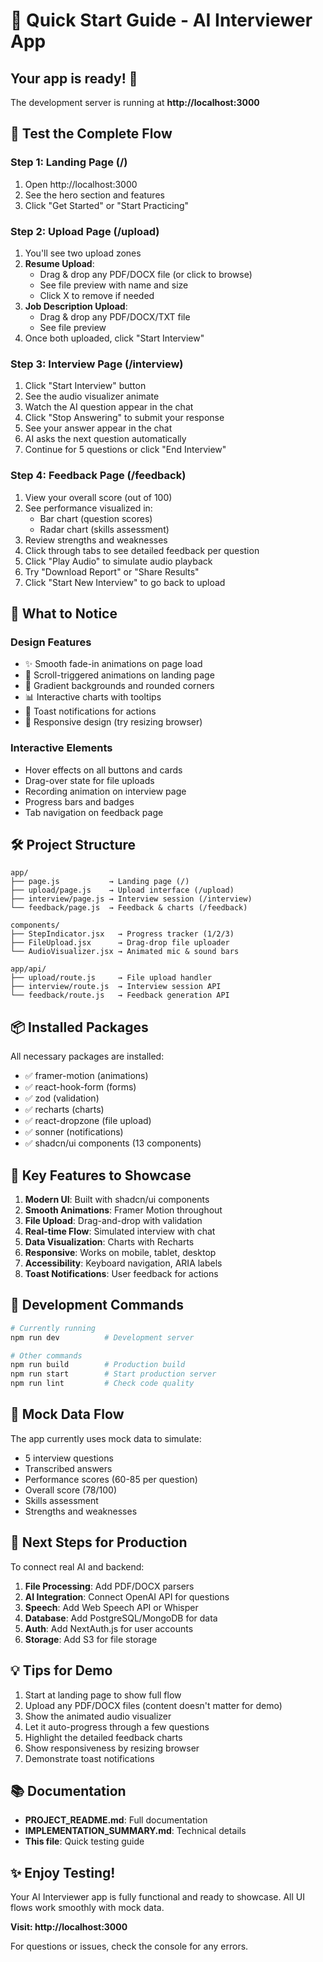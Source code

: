 # 🚀 Quick Start Guide - AI Interviewer App

## Your app is ready! 🎉

The development server is running at **http://localhost:3000**

## 📱 Test the Complete Flow

### Step 1: Landing Page (/)
1. Open http://localhost:3000
2. See the hero section and features
3. Click "Get Started" or "Start Practicing"

### Step 2: Upload Page (/upload)
1. You'll see two upload zones
2. **Resume Upload**: 
   - Drag & drop any PDF/DOCX file (or click to browse)
   - See file preview with name and size
   - Click X to remove if needed
3. **Job Description Upload**:
   - Drag & drop any PDF/DOCX/TXT file
   - See file preview
4. Once both uploaded, click "Start Interview"

### Step 3: Interview Page (/interview)
1. Click "Start Interview" button
2. See the audio visualizer animate
3. Watch the AI question appear in the chat
4. Click "Stop Answering" to submit your response
5. See your answer appear in the chat
6. AI asks the next question automatically
7. Continue for 5 questions or click "End Interview"

### Step 4: Feedback Page (/feedback)
1. View your overall score (out of 100)
2. See performance visualized in:
   - Bar chart (question scores)
   - Radar chart (skills assessment)
3. Review strengths and weaknesses
4. Click through tabs to see detailed feedback per question
5. Click "Play Audio" to simulate audio playback
6. Try "Download Report" or "Share Results"
7. Click "Start New Interview" to go back to upload

## 🎨 What to Notice

### Design Features
- ✨ Smooth fade-in animations on page load
- 🎯 Scroll-triggered animations on landing page
- 🎨 Gradient backgrounds and rounded corners
- 📊 Interactive charts with tooltips
- 🔔 Toast notifications for actions
- 📱 Responsive design (try resizing browser)

### Interactive Elements
- Hover effects on all buttons and cards
- Drag-over state for file uploads
- Recording animation on interview page
- Progress bars and badges
- Tab navigation on feedback page

## 🛠️ Project Structure

```
app/
├── page.js           → Landing page (/)
├── upload/page.js    → Upload interface (/upload)
├── interview/page.js → Interview session (/interview)
└── feedback/page.js  → Feedback & charts (/feedback)

components/
├── StepIndicator.jsx   → Progress tracker (1/2/3)
├── FileUpload.jsx      → Drag-drop file uploader
└── AudioVisualizer.jsx → Animated mic & sound bars

app/api/
├── upload/route.js     → File upload handler
├── interview/route.js  → Interview session API
└── feedback/route.js   → Feedback generation API
```

## 📦 Installed Packages

All necessary packages are installed:
- ✅ framer-motion (animations)
- ✅ react-hook-form (forms)
- ✅ zod (validation)
- ✅ recharts (charts)
- ✅ react-dropzone (file upload)
- ✅ sonner (notifications)
- ✅ shadcn/ui components (13 components)

## 🎯 Key Features to Showcase

1. **Modern UI**: Built with shadcn/ui components
2. **Smooth Animations**: Framer Motion throughout
3. **File Upload**: Drag-and-drop with validation
4. **Real-time Flow**: Simulated interview with chat
5. **Data Visualization**: Charts with Recharts
6. **Responsive**: Works on mobile, tablet, desktop
7. **Accessibility**: Keyboard navigation, ARIA labels
8. **Toast Notifications**: User feedback for actions

## 🔧 Development Commands

```bash
# Currently running
npm run dev          # Development server

# Other commands
npm run build        # Production build
npm run start        # Start production server
npm run lint         # Check code quality
```

## 📝 Mock Data Flow

The app currently uses mock data to simulate:
- 5 interview questions
- Transcribed answers
- Performance scores (60-85 per question)
- Overall score (78/100)
- Skills assessment
- Strengths and weaknesses

## 🚀 Next Steps for Production

To connect real AI and backend:

1. **File Processing**: Add PDF/DOCX parsers
2. **AI Integration**: Connect OpenAI API for questions
3. **Speech**: Add Web Speech API or Whisper
4. **Database**: Add PostgreSQL/MongoDB for data
5. **Auth**: Add NextAuth.js for user accounts
6. **Storage**: Add S3 for file storage

## 💡 Tips for Demo

1. Start at landing page to show full flow
2. Upload any PDF/DOCX files (content doesn't matter for demo)
3. Show the animated audio visualizer
4. Let it auto-progress through a few questions
5. Highlight the detailed feedback charts
6. Show responsiveness by resizing browser
7. Demonstrate toast notifications

## 📚 Documentation

- **PROJECT_README.md**: Full documentation
- **IMPLEMENTATION_SUMMARY.md**: Technical details
- **This file**: Quick testing guide

## ✨ Enjoy Testing!

Your AI Interviewer app is fully functional and ready to showcase.
All UI flows work smoothly with mock data.

**Visit: http://localhost:3000**

For questions or issues, check the console for any errors.
